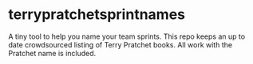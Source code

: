 # terrypratchetsprintnames
A tiny tool to help you name your team sprints. This repo keeps an up to date crowdsourced listing of Terry Pratchet books. All work with the Pratchet name is included.
